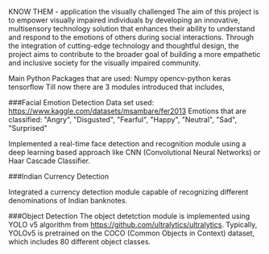 KNOW THEM - application the visually challenged
The aim of this project is to empower visually impaired individuals by developing an innovative, multisensory technology solution that enhances their ability to 
understand and respond to the emotions of others during social interactions. Through the integration of cutting-edge technology and thoughtful 
design, the project aims to contribute to the broader goal of building a more empathetic and inclusive society for the visually impaired community.

Main Python Packages that are used: 
Numpy 
opencv-python
keras
tensorflow
Till now there are 3 modules introduced that includes,

###Facial Emotion Detection 
Data set used: https://www.kaggle.com/datasets/msambare/fer2013
Emotions that are classified: "Angry", "Disgusted", "Fearful", "Happy", "Neutral",  "Sad", "Surprised"

Implemented a real-time face detection and recognition module using a deep learning
based approach like CNN (Convolutional Neural Networks) or Haar Cascade 
Classifier. 

###Indian Currency Detection

Integrated a currency detection module capable of recognizing different 
denominations of Indian banknotes. 

###Object Detection
The object detetction module is implemented using YOLO v5 algorithm from https://github.com/ultralytics/ultralytics.
Typically, YOLOv5 is pretrained on the COCO (Common Objects in Context) dataset, which includes 80 different object classes.

